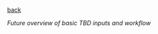 [back](../index.html "Thermal Bridging & Derating")  

_Future overview of basic TBD inputs and workflow_
